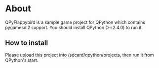 # About

QPyFlappybird is a sample game project for QPython which contains pygamesdl2 support. You should install QPython (>=2.4.0) to run it.

## How to install

Please upload this project into /sdcard/qpython/projects, then run it from QPython's start. 
